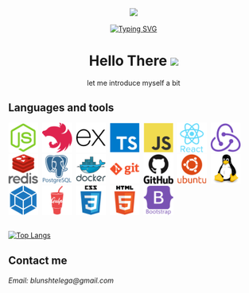 <div id="header" align="center">
  
  <img src="https://media.giphy.com/media/3ohze3kG5qO9DcTUbe/giphy.gif" width="300"/>
  
  [![Typing SVG](https://readme-typing-svg.herokuapp.com?color=%2336BCF7&lines=From+Fullstack+JavaScript+Developer)](https://git.io/typing-svg)
  
</div>

<div>
  
  <h1 align="center">Hello There <img src="https://github.com/blackcater/blackcater/raw/main/images/Hi.gif" height="32"/><br></h1>
  <p align="center">let me introduce myself a bit</p>
  
</div>

<div>
<h2>Languages and tools</h2>
<img src="https://github.com/devicons/devicon/blob/master/icons/nodejs/nodejs-plain.svg" title="NodeJS" alt="NodeJS" width="60" height="60"/>&nbsp;
<img src="https://github.com/devicons/devicon/blob/master/icons/nestjs/nestjs-plain.svg" title="NestJS" alt="NestJS" width="60" height="60"/>&nbsp;
<img src="https://github.com/devicons/devicon/blob/master/icons/express/express-original.svg" title="Express" alt="Express" width="60" height="60"/>&nbsp;
<img src="https://github.com/devicons/devicon/blob/master/icons/typescript/typescript-original.svg" title="Express" alt="Express" width="60" height="60"/>&nbsp;
<img src="https://github.com/devicons/devicon/blob/master/icons/javascript/javascript-original.svg" width="60" height="60"/>&nbsp;
<img src="https://github.com/devicons/devicon/blob/master/icons/react/react-original-wordmark.svg" width="60" height="60"/>&nbsp;
<img src="https://github.com/devicons/devicon/blob/master/icons/redux/redux-original.svg" width="60" height="60"/>&nbsp;
<img src="https://github.com/devicons/devicon/blob/master/icons/redis/redis-original-wordmark.svg" width="60" height="60"/>&nbsp;
<img src="https://github.com/devicons/devicon/blob/master/icons/postgresql/postgresql-plain-wordmark.svg" width="60" height="60"/>&nbsp;
<img src="https://github.com/devicons/devicon/blob/master/icons/docker/docker-original-wordmark.svg" width="60" height="60"/>&nbsp;
<img src="https://github.com/devicons/devicon/blob/master/icons/git/git-plain-wordmark.svg" width="60" height="60"/>&nbsp;
<img src="https://github.com/devicons/devicon/blob/master/icons/github/github-original-wordmark.svg" width="60" height="60"/>&nbsp;
<img src="https://github.com/devicons/devicon/blob/master/icons/ubuntu/ubuntu-plain-wordmark.svg" width="60" height="60"/>&nbsp;
<img src="https://github.com/devicons/devicon/blob/master/icons/linux/linux-original.svg" width="60" height="60"/>&nbsp;
<img src="https://github.com/devicons/devicon/blob/master/icons/webpack/webpack-plain.svg" width="60" height="60"/>&nbsp;
<img src="https://github.com/devicons/devicon/blob/master/icons/gulp/gulp-plain.svg" width="60" height="60"/>&nbsp;
<img src="https://github.com/devicons/devicon/blob/master/icons/css3/css3-original-wordmark.svg" width="60" height="60"/>&nbsp;
<img src="https://github.com/devicons/devicon/blob/master/icons/html5/html5-original-wordmark.svg" width="60" height="60"/>&nbsp;
<img src="https://github.com/devicons/devicon/blob/master/icons/bootstrap/bootstrap-plain-wordmark.svg" width="60" height="60"/>&nbsp;
</div>
<h2></h2>

[![Top Langs](https://github-readme-stats.vercel.app/api/top-langs/?username=blunshtelega)](https://github.com/anuraghazra/github-readme-stats)

<h2>Contact me</h2>
<h6>Email:</span> blunshtelega@gmail.com</h6>

